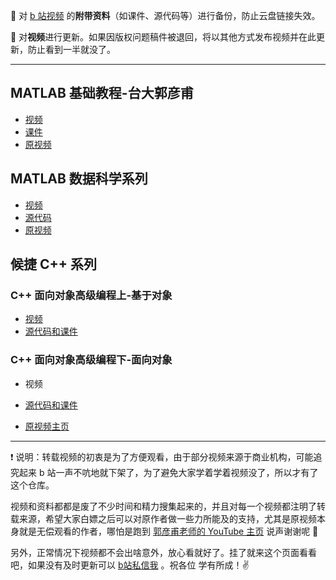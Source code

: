 :see_no_evil: 对 [b 站视频](https://space.bilibili.com/435866355) 的**附带资料**（如课件、源代码等）进行备份，防止云盘链接失效。

:hear_no_evil: 对**视频**进行更新。如果因版权问题稿件被退回，将以其他方式发布视频并在此更新，防止看到一半就没了。

----

## MATLAB 基础教程-台大郭彦甫

+ [视频](https://www.bilibili.com/video/BV1DA411Y7bN)
+ [课件](MATLAB-Base-YanfuKuo/)
+ [原视频](https://www.youtube.com/watch?v=KHFZLkm9qs0&t=197s)

## MATLAB 数据科学系列

+ [视频](https://www.bilibili.com/video/BV11o4y1R7p9)
+ [源代码](MATLAB-DataScience-MathWorks/)
+ [原视频](https://ww2.mathworks.cn/videos/series/data-science-tutorial.html)

## 候捷 C++ 系列

### C++ 面向对象高级编程上-基于对象

+ [视频](https://www.bilibili.com/video/BV1Lb4y1R7fs)
+ [源代码和课件](C++-OOPBase1-HouJie/)

### C++ 面向对象高级编程下-面向对象

+ 视频
+ [源代码和课件](C++-OPPBase2-HouJie/)



+ [原视频主页](https://mooc.study.163.com/smartSpec/detail/1001137001.htm)



---

:exclamation: 说明：转载视频的初衷是为了方便观看，由于部分视频来源于商业机构，可能追究起来 b 站一声不吭地就下架了，为了避免大家学着学着视频没了，所以才有了这个仓库。

视频和资料都都是废了不少时间和精力搜集起来的，并且对每一个视频都注明了转载来源，希望大家白嫖之后可以对原作者做一些力所能及的支持，尤其是原视频本身就是无偿观看的作者，哪怕是跑到 [郭彦甫老师的 YouTube 主页](https://www.youtube.com/user/machinelearningandvi) 说声谢谢呢 :pray:

另外，正常情况下视频都不会出啥意外，放心看就好了。挂了就来这个页面看看吧，如果没有及时更新可以 [b站私信我](https://space.bilibili.com/435866355) 。祝各位 学有所成！:v: